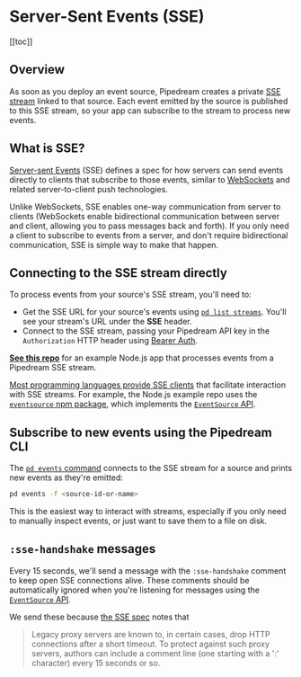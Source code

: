 # Server-Sent Events (SSE)

[[toc]]

## Overview

As soon as you deploy an event source, Pipedream creates a private [SSE stream](#what-is-sse) linked to that source. Each event emitted by the source is published to this SSE stream, so your app can subscribe to the stream to process new events. 

## What is SSE?

[Server-sent Events](https://developer.mozilla.org/en-US/docs/Web/API/Server-sent_events) (SSE) defines a spec for how servers can send events directly to clients that subscribe to those events, similar to [WebSockets](https://developer.mozilla.org/en-US/docs/Web/API/WebSockets_API) and related server-to-client push technologies.

Unlike WebSockets, SSE enables one-way communication from server to clients (WebSockets enable bidirectional communication between server and client, allowing you to pass messages back and forth). If you only need a client to subscribe to events from a server, and don't require bidirectional communication, SSE is simple way to make that happen.

## Connecting to the SSE stream directly

To process events from your source's SSE stream, you'll need to:

- Get the SSE URL for your source's events using [`pd list streams`](/cli/reference/#pd-list). You'll see your stream's URL under the **SSE** header.
- Connect to the SSE stream, passing your Pipedream API key in the `Authorization` HTTP header using [Bearer Auth](/api/auth/#authorizing-api-requests).

[**See this repo**](https://github.com/PipedreamHQ/node-sse-example) for an example Node.js app that processes events from a Pipedream SSE stream.

[Most programming languages provide SSE clients](https://en.wikipedia.org/wiki/Server-sent_events#Libraries) that facilitate interaction with SSE streams. For example, the Node.js example repo uses the [`eventsource` npm package](https://www.npmjs.com/package/eventsource), which implements the [`EventSource` API](https://html.spec.whatwg.org/multipage/server-sent-events.html#server-sent-events).

## Subscribe to new events using the Pipedream CLI

The [`pd events` command](/cli/reference/#pd-events) connects to the SSE stream for a source and prints new events as they're emitted:

```bash
pd events -f <source-id-or-name>
```

This is the easiest way to interact with streams, especially if you only need to manually inspect events, or just want to save them to a file on disk.

## `:sse-handshake` messages

Every 15 seconds, we'll send a message with the `:sse-handshake` comment to keep open SSE connections alive. These comments should be automatically ignored when you're listening for messages using the [`EventSource` API](https://html.spec.whatwg.org/multipage/server-sent-events.html#server-sent-events).

We send these because [the SSE spec](https://www.w3.org/TR/2009/WD-eventsource-20090421/#notes) notes that

> Legacy proxy servers are known to, in certain cases, drop HTTP connections after a short timeout. To protect against such proxy servers, authors can include a comment line (one starting with a ':' character) every 15 seconds or so.

<Footer />

